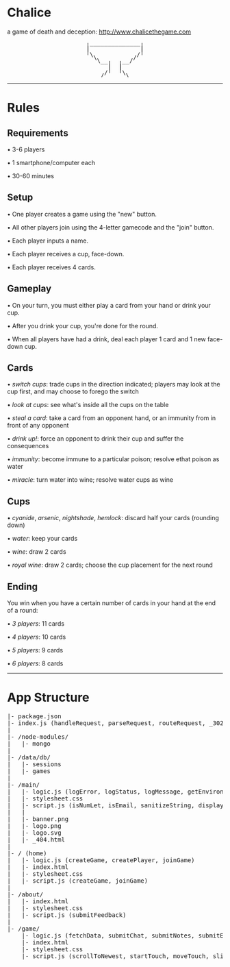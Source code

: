 # Chalice

a game of death and deception: http://www.chalicethegame.com

<pre style='line-height: 0.5; text-align: center'>
   ______________   
  |              |  
  |              |  
  |              |  
   \            /   
    \          /    
     \__    __/     
        |  |        
        |  |        
        |  |        
       /    \       
      /______\      
</pre>
<hr>

# Rules


## Requirements

• 3-6 players

• 1 smartphone/computer each

• 30-60 minutes



## Setup

• One player creates a game using the "new" button.

• All other players join using the 4-letter gamecode and the "join" button.

• Each player inputs a name.

• Each player receives a cup, face-down.

• Each player receives 4 cards.



## Gameplay

• On your turn, you must either play a card from your hand or drink your cup.

• After you drink your cup, you're done for the round.

• When all players have had a drink, deal each player 1 card and 1 new face-down cup.




## Cards

• *switch cups*: trade cups in the direction indicated; players may look at the cup first, and may choose to forego the switch

• *look at cups*: see what's inside all the cups on the table

• *steal a card*: take a card from an opponent hand, or an immunity from in front of any opponent

• *drink up!*: force an opponent to drink their cup and suffer the consequences

• *immunity*: become immune to a particular poison; resolve ethat poison as water

• *miracle*: turn water into wine; resolve water cups as wine



## Cups

• *cyanide*, *arsenic*, *nightshade*, *hemlock*: discard half your cards (rounding down)

• *water*: keep your cards

• *wine*: draw 2 cards

• *royal wine*: draw 2 cards; choose the cup placement for the next round



## Ending

You win when you have a certain number of cards in your hand at the end of a round:

• *3 players*: 11 cards

• *4 players*: 10 cards

• *5 players*: 9 cards

• *6 players*: 8 cards




<hr>

# App Structure

<pre>
|- package.json
|- index.js (handleRequest, parseRequest, routeRequest, _302, _403, _404)
|
|- /node-modules/
|   |- mongo
|
|- /data/db/
|   |- sessions
|   |- games
|
|- /main/
|   |- logic.js (logError, logStatus, logMessage, getEnvironment, getAsset, isReserved, isNumLet, isBot, renderHTML, generateRandom, chooseRandom, sortRandom, locateIP, sanitizeString, determineSession, retrieveData, storeData)
|   |- stylesheet.css
|   |- script.js (isNumLet, isEmail, sanitizeString, displayError, buildGhosts, animateGhosts, sendPost)
|   |
|   |- banner.png
|   |- logo.png
|   |- logo.svg
|   |- _404.html
|
|- / (home)
|   |- logic.js (createGame, createPlayer, joinGame)
|   |- index.html
|   |- stylesheet.css
|   |- script.js (createGame, joinGame)
|
|- /about/
|   |- index.html
|   |- stylesheet.css
|   |- script.js (submitFeedback)
|
|- /game/
    |- logic.js (fetchData, submitChat, submitNotes, submitEvent, createStaticEvent, createActionEvent, createQueueEvent, getRoleDescription, checkQueue, setupPlayer, launchGame, createDay, createNight, executePlayer, murderPlayer, setupDream, setupRandom)
    |- index.html
    |- stylesheet.css
    |- script.js (scrollToNewest, startTouch, moveTouch, slideContainer, submitNotes, submitChat, submitEvent, buildChat, buildEvent, disableEvent, enableEvent, localizeTimes, fetchData)
</pre>

